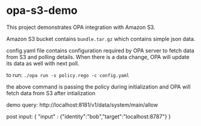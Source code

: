 # opa-s3-demo

This project demonstrates OPA integration with Amazon S3.

Amazon S3 bucket contains `bundle.tar.gz` which contains simple json data.

config.yaml file contains configuration required by OPA server to fetch data from S3 and polling details. When there is a data change, OPA will update its data as well with next poll.

to run:
`./opa run -s policy.rego -c config.yaml`

the above command is passing the policy during initialization and OPA will fetch data from S3 after intialization

demo query:
http://localhost:8181/v1/data/system/main/allow

post input:
{
"input" : {"identity":"bob","target":"localhost:8787"}
}

